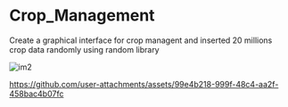# Crop_Management
Create a graphical interface for crop managent and inserted 20 millions crop data randomly using random library

![im2](https://github.com/user-attachments/assets/809abd19-c365-4dd8-ac5f-a56087e229c1)


https://github.com/user-attachments/assets/99e4b218-999f-48c4-aa2f-458bac4b07fc

